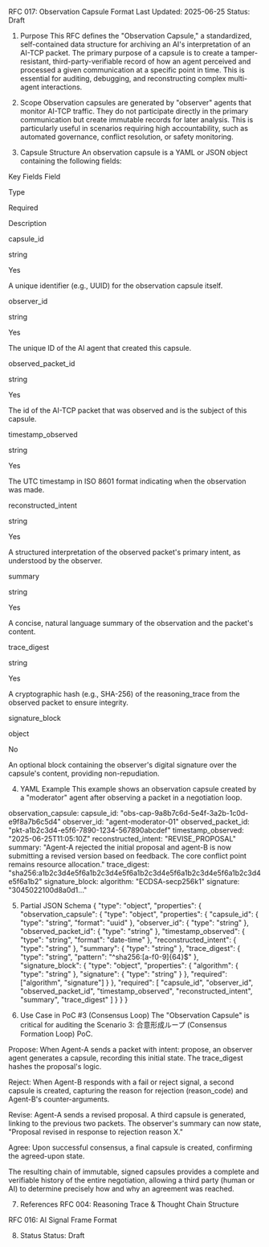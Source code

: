 RFC 017: Observation Capsule Format
Last Updated: 2025-06-25
Status: Draft

1. Purpose
This RFC defines the "Observation Capsule," a standardized, self-contained data structure for archiving an AI's interpretation of an AI-TCP packet. The primary purpose of a capsule is to create a tamper-resistant, third-party-verifiable record of how an agent perceived and processed a given communication at a specific point in time. This is essential for auditing, debugging, and reconstructing complex multi-agent interactions.

2. Scope
Observation capsules are generated by "observer" agents that monitor AI-TCP traffic. They do not participate directly in the primary communication but create immutable records for later analysis. This is particularly useful in scenarios requiring high accountability, such as automated governance, conflict resolution, or safety monitoring.

3. Capsule Structure
An observation capsule is a YAML or JSON object containing the following fields:

Key Fields
Field

Type

Required

Description

capsule_id

string

Yes

A unique identifier (e.g., UUID) for the observation capsule itself.

observer_id

string

Yes

The unique ID of the AI agent that created this capsule.

observed_packet_id

string

Yes

The id of the AI-TCP packet that was observed and is the subject of this capsule.

timestamp_observed

string

Yes

The UTC timestamp in ISO 8601 format indicating when the observation was made.

reconstructed_intent

string

Yes

A structured interpretation of the observed packet's primary intent, as understood by the observer.

summary

string

Yes

A concise, natural language summary of the observation and the packet's content.

trace_digest

string

Yes

A cryptographic hash (e.g., SHA-256) of the reasoning_trace from the observed packet to ensure integrity.

signature_block

object

No

An optional block containing the observer's digital signature over the capsule's content, providing non-repudiation.

4. YAML Example
This example shows an observation capsule created by a "moderator" agent after observing a packet in a negotiation loop.

observation_capsule:
  capsule_id: "obs-cap-9a8b7c6d-5e4f-3a2b-1c0d-e9f8a7b6c5d4"
  observer_id: "agent-moderator-01"
  observed_packet_id: "pkt-a1b2c3d4-e5f6-7890-1234-567890abcdef"
  timestamp_observed: "2025-06-25T11:05:10Z"
  reconstructed_intent: "REVISE_PROPOSAL"
  summary: "Agent-A rejected the initial proposal and agent-B is now submitting a revised version based on feedback. The core conflict point remains resource allocation."
  trace_digest: "sha256:a1b2c3d4e5f6a1b2c3d4e5f6a1b2c3d4e5f6a1b2c3d4e5f6a1b2c3d4e5f6a1b2"
  signature_block:
    algorithm: "ECDSA-secp256k1"
    signature: "3045022100d8a0d1..."

5. Partial JSON Schema
{
  "type": "object",
  "properties": {
    "observation_capsule": {
      "type": "object",
      "properties": {
        "capsule_id": { "type": "string", "format": "uuid" },
        "observer_id": { "type": "string" },
        "observed_packet_id": { "type": "string" },
        "timestamp_observed": { "type": "string", "format": "date-time" },
        "reconstructed_intent": { "type": "string" },
        "summary": { "type": "string" },
        "trace_digest": { "type": "string", "pattern": "^sha256:[a-f0-9]{64}$" },
        "signature_block": {
          "type": "object",
          "properties": {
            "algorithm": { "type": "string" },
            "signature": { "type": "string" }
          },
          "required": ["algorithm", "signature"]
        }
      },
      "required": [
        "capsule_id", "observer_id", "observed_packet_id",
        "timestamp_observed", "reconstructed_intent", "summary", "trace_digest"
      ]
    }
  }
}

6. Use Case in PoC #3 (Consensus Loop)
The "Observation Capsule" is critical for auditing the Scenario 3: 合意形成ループ (Consensus Formation Loop) PoC.

Propose: When Agent-A sends a packet with intent: propose, an observer agent generates a capsule, recording this initial state. The trace_digest hashes the proposal's logic.

Reject: When Agent-B responds with a fail or reject signal, a second capsule is created, capturing the reason for rejection (reason_code) and Agent-B's counter-arguments.

Revise: Agent-A sends a revised proposal. A third capsule is generated, linking to the previous two packets. The observer's summary can now state, "Proposal revised in response to rejection reason X."

Agree: Upon successful consensus, a final capsule is created, confirming the agreed-upon state.

The resulting chain of immutable, signed capsules provides a complete and verifiable history of the entire negotiation, allowing a third party (human or AI) to determine precisely how and why an agreement was reached.

7. References
RFC 004: Reasoning Trace & Thought Chain Structure

RFC 016: AI Signal Frame Format

8. Status
Status: Draft